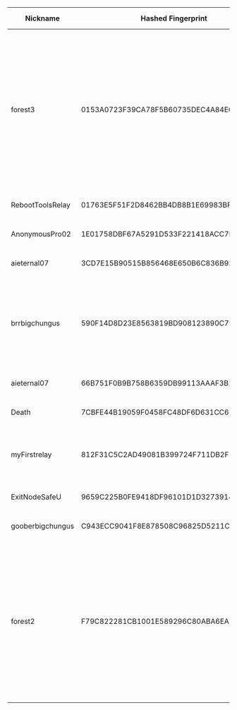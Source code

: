 | Nickname |  Hashed Fingerprint	| Or Addresses | Contact | Running | Flags | Last Seen | First Seen | Last Restarted | Advertised Bandwidth | Platform | Version | Version Status | Recommended Version | Verified hostnames | Exit policy |
|---|---|---|---|---|---|---|---|---|---|---|---|---|---|---|---|
|forest3 | 0153A0723F39CA78F5B60735DEC4A84E0991C5FD | ["102.211.56.20:9001","[2c0f:6c0:0:11::5e3d]:9001"] | b64:Zm9yZXN0c3RhY2tAZG1jLmNoYXQKQXNrIGZvciBteSBQR1AgKEJDQkFFM0U5Q0I4RTJGRTIzRjI5REM1ODA2MUQ3Q0FDNDI4REQ2MEIp | true | Exit, Running, V2Dir, Valid | 2025-10-13 12:00:00 | 2025-10-13 12:00:00 | 2025-10-13 11:05:34 | 0 | Tor 0.4.8.19 on Linux | 0.4.8.19 | recommended | true | ["vps19848.maxko-hosting.net"] | ["reject 0.0.0.0/8:*","reject 169.254.0.0/16:*","reject 127.0.0.0/8:*","reject 192.168.0.0/16:*","reject 10.0.0.0/8:*","reject 172.16.0.0/12:*","reject 102.211.56.20:*","reject *:25","reject *:119","reject *:135-139","reject *:445","reject *:563","reject *:1214","reject *:4661-4666","reject *:6346-6429","reject *:6699","reject *:6881-6999","accept *:*"]|
|RebootToolsRelay | 01763E5F51F2D8462BB4DB8B1E69983BFAA682ED | ["212.34.148.78:9001"] | boldyrev.k(at)gmail(dot)com | true | Running, V2Dir, Valid | 2025-10-13 12:00:00 | 2025-10-13 11:00:00 | 2025-10-13 10:41:56 | 0 | Tor 0.4.8.18 on Linux | 0.4.8.18 | recommended | true | ["v419909.hosted-by-vdsina.com"] | ["reject *:*"]|
|AnonymousPro02 | 1E01758DBF67A5291D533F221418ACC7D15BD9B1 | ["162.120.71.95:443","[2a0a:8dc0:2060::a]:443"] | idkMan | true | Running, V2Dir, Valid | 2025-10-13 12:00:00 | 2025-10-13 01:00:00 | 2025-10-13 00:04:02 | 0 | Tor 0.4.8.10 on Linux | 0.4.8.10 | recommended | true | N/A | ["reject *:*"]|
|aieternal07 | 3CD7E15B90515B856468E650B6C836B9272D453D | ["194.59.204.74:9001"] | N/A | false | Running, V2Dir, Valid | 2025-10-13 04:00:00 | 2025-10-13 04:00:00 | 2025-10-13 03:43:10 | 0 | Tor 0.4.8.19 on Linux | 0.4.8.19 | recommended | true | ["dheldarul.genmeta.eu"] | ["reject *:*"]|
|brrbigchungus | 590F14D8D23E8563819BD908123890C7913F616C | ["77.90.6.154:443"] | matt+tor@xhec.dev | true | Exit, Running, V2Dir, Valid | 2025-10-13 12:00:00 | 2025-10-13 05:00:00 | 2025-10-13 04:45:11 | 0 | Tor 0.4.8.19 on Linux | 0.4.8.19 | recommended | true | N/A | ["reject 0.0.0.0/8:*","reject 169.254.0.0/16:*","reject 127.0.0.0/8:*","reject 192.168.0.0/16:*","reject 10.0.0.0/8:*","reject 172.16.0.0/12:*","reject 77.90.6.154:*","accept *:80","accept *:443","reject *:*"]|
|aieternal07 | 66B751F0B9B758B6359DB99113AAAF3B197207E2 | ["194.59.204.74:9001"] | E2F404D23F750CA6E616764E61B9C42FB3292DE0 \\| qatsi4223 \\| qatsi4223 _/ at /_ gmail.com | true | Running, V2Dir, Valid | 2025-10-13 12:00:00 | 2025-10-13 04:00:00 | 2025-10-13 03:45:35 | 0 | Tor 0.4.8.19 on Linux | 0.4.8.19 | recommended | true | ["dheldarul.genmeta.eu"] | ["reject *:*"]|
|Death | 7CBFE44B19059F0458FC48DF6D631CC68C2CA822 | ["15.204.199.12:47474"] | nobody | true | Running, Valid | 2025-10-13 12:00:00 | 2025-10-13 11:00:00 | 2025-10-13 10:41:04 | 0 | Tor 0.4.8.16 on Linux | 0.4.8.16 | recommended | true | N/A | ["reject *:*"]|
|myFirstrelay | 812F31C5C2AD49081B399724F711DB2F12ADE012 | ["71.194.37.55:9001"] | t487351@outlook.com | true | Running, V2Dir, Valid | 2025-10-13 12:00:00 | 2025-10-13 01:00:00 | 2025-10-13 06:18:45 | 0 | Tor 0.4.8.19 on Windows Server 2008 R2 | 0.4.8.19 | recommended | true | ["c-71-194-37-55.hsd1.il.comcast.net"] | ["reject *:*"]|
|ExitNodeSafeU | 9659C225B0FE9418DF96101D1D32739143F38B8E | ["216.252.238.104:443"] | your@email.com | true | Running, Valid | 2025-10-13 12:00:00 | 2025-10-13 10:00:00 | 2025-10-13 09:44:30 | 0 | Tor 0.4.8.18 on Linux | 0.4.8.18 | recommended | true | N/A | ["reject *:*"]|
|gooberbigchungus | C943ECC9041F8E878508C96825D5211CA2469638 | ["73.4.72.69:449"] | matt+tor@xhec.dev | true | Running, V2Dir, Valid | 2025-10-13 12:00:00 | 2025-10-13 05:00:00 | 2025-10-13 04:22:51 | 0 | Tor 0.4.8.18 on Linux | 0.4.8.18 | recommended | true | N/A | ["reject *:*"]|
|forest2 | F79C822281CB1001E589296C80ABA6EA5DC7E36A | ["208.84.101.46:9001"] | b64:Zm9yZXN0c3RhY2tAZG1jLmNoYXQKQXNrIGZvciBteSBQR1AgKEJDQkFFM0U5Q0I4RTJGRTIzRjI5REM1ODA2MUQ3Q0FDNDI4REQ2MEIp | true | Exit, Running, Valid | 2025-10-13 12:00:00 | 2025-10-13 06:00:00 | 2025-10-13 11:10:32 | 0 | Tor 0.4.8.19 on Linux | 0.4.8.19 | recommended | true | N/A | ["reject 0.0.0.0/8:*","reject 169.254.0.0/16:*","reject 127.0.0.0/8:*","reject 192.168.0.0/16:*","reject 10.0.0.0/8:*","reject 172.16.0.0/12:*","reject 208.84.101.46:*","reject *:25","reject *:119","reject *:135-139","reject *:445","reject *:563","reject *:1214","reject *:4661-4666","reject *:6346-6429","reject *:6699","reject *:6881-6999","accept *:*"]|
